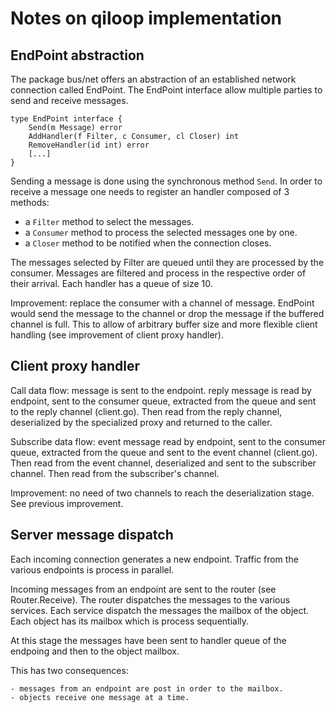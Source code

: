 # Notes on qiloop implementation

## EndPoint abstraction

The package bus/net offers an abstraction of an established network connection
called EndPoint. The EndPoint interface allow multiple parties to send and
receive messages.

	type EndPoint interface {
		Send(m Message) error
		AddHandler(f Filter, c Consumer, cl Closer) int
		RemoveHandler(id int) error
		[...]
	}


Sending a message is done using the synchronous method `Send`. In order to
receive a message one needs to register an handler composed of 3 methods:

- a `Filter` method to select the messages.
- a `Consumer` method to process the selected messages one by one.
- a `Closer` method to be notified when the connection closes.

The messages selected by Filter are queued until they are processed by the
consumer. Messages are filtered and process in the respective order of their
arrival. Each handler has a queue of size 10.

Improvement: replace the consumer with a channel of message. EndPoint
would send the message to the channel or drop the message if the
buffered channel is full. This to allow of arbitrary buffer size and
more flexible client handling (see improvement of client proxy
handler).

## Client proxy handler

Call data flow: message is sent to the endpoint. reply message is read
by endpoint, sent to the consumer queue, extracted from the queue and
sent to the reply channel (client.go). Then read from the reply
channel, deserialized by the specialized proxy and returned to the
caller.

Subscribe data flow: event message read by endpoint, sent to the
consumer queue, extracted from the queue and sent to the event channel
(client.go). Then read from the event channel, deserialized and sent to
the subscriber channel. Then read from the subscriber's channel.

Improvement: no need of two channels to reach the deserialization
stage. See previous improvement.

## Server message dispatch

Each incoming connection generates a new endpoint. Traffic from the various
endpoints is process in parallel.

Incoming messages from an endpoint are sent to the router (see
Router.Receive). The router dispatches the messages to the various
services. Each service dispatch the messages the mailbox of the
object. Each object has its mailbox which is process sequentially.

At this stage the messages have been sent to handler queue of the
endpoing and then to the object mailbox.

This has two consequences:

    - messages from an endpoint are post in order to the mailbox.
    - objects receive one message at a time.
